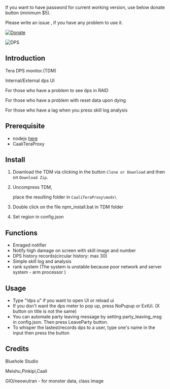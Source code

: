 
  If you want to have password for current working version, use below donate button (minimum $5).
  
  Please write an issue , if you have any problem to use it.

[![Donate](https://img.shields.io/badge/Donate-PayPal-ff69b4.svg)](https://www.paypal.com/cgi-bin/webscr?cmd=_s-xclick&hosted_button_id=C6BU555NMQJD6)

![DPS](https://image.ibb.co/mpSFny/dps.jpg)

## Introduction

Tera DPS monitor.(TDM)

Internal/External dps UI

For those who have a problem to see dps in RAID

For those who have a problem with reset data upon dying

For those who have a lag when you press skill log analysis

## Prerequisite

- nodejs  [here](https://nodejs.org/en/)
- CaaliTeraProxy

## Install

1. Download the TDM via clicking in the button `Clone or Download` and then on `Download Zip`.

2. Uncompress TDM,

   place the resulting folder in `CaaliTeraProxy\mods\`

3. Double click on the file npm_install.bat in TDM folder

4. Set region in config.json

## Functions

- Enraged notifier
- Notify high damage on screen with skill image and number
- DPS history records(circular history: max 30)
- Simple skill log and analysis
- rank system (The system is unstable because poor network and server system - arm processor )

## Usage

- Type "!dps u" if you want to open UI or reload ui
- If you don't want the dps meter to pop up, press NoPupup or ExtUi. (X button on title is not the same)
- You can automate party leaving message by setting party_leaving_msg in config.json. Then press LeaveParty button.
- To whisper the lastest/records dps to a user, type one's name in the input then press the button

## Credits

Bluehole Studio

Meishu,Pinkipi,Caali

GIO/neowutran - for monster data, class image

